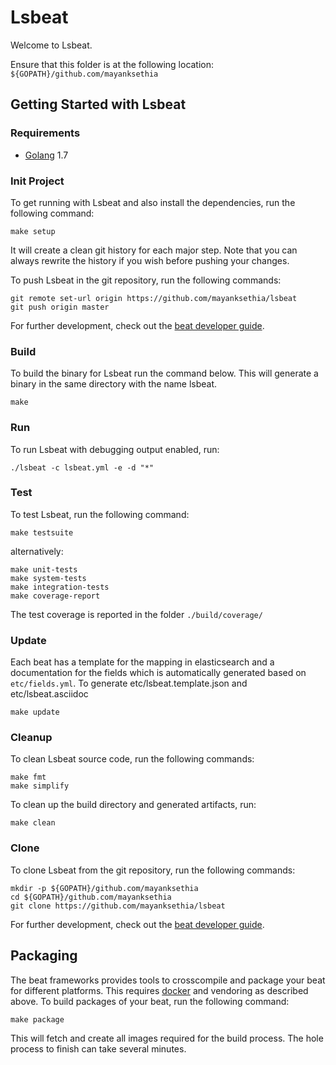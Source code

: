 # Lsbeat

Welcome to Lsbeat.

Ensure that this folder is at the following location:
`${GOPATH}/github.com/mayanksethia`

## Getting Started with Lsbeat

### Requirements

* [Golang](https://golang.org/dl/) 1.7

### Init Project
To get running with Lsbeat and also install the
dependencies, run the following command:

```
make setup
```

It will create a clean git history for each major step. Note that you can always rewrite the history if you wish before pushing your changes.

To push Lsbeat in the git repository, run the following commands:

```
git remote set-url origin https://github.com/mayanksethia/lsbeat
git push origin master
```

For further development, check out the [beat developer guide](https://www.elastic.co/guide/en/beats/libbeat/current/new-beat.html).

### Build

To build the binary for Lsbeat run the command below. This will generate a binary
in the same directory with the name lsbeat.

```
make
```


### Run

To run Lsbeat with debugging output enabled, run:

```
./lsbeat -c lsbeat.yml -e -d "*"
```


### Test

To test Lsbeat, run the following command:

```
make testsuite
```

alternatively:
```
make unit-tests
make system-tests
make integration-tests
make coverage-report
```

The test coverage is reported in the folder `./build/coverage/`

### Update

Each beat has a template for the mapping in elasticsearch and a documentation for the fields
which is automatically generated based on `etc/fields.yml`.
To generate etc/lsbeat.template.json and etc/lsbeat.asciidoc

```
make update
```


### Cleanup

To clean  Lsbeat source code, run the following commands:

```
make fmt
make simplify
```

To clean up the build directory and generated artifacts, run:

```
make clean
```


### Clone

To clone Lsbeat from the git repository, run the following commands:

```
mkdir -p ${GOPATH}/github.com/mayanksethia
cd ${GOPATH}/github.com/mayanksethia
git clone https://github.com/mayanksethia/lsbeat
```


For further development, check out the [beat developer guide](https://www.elastic.co/guide/en/beats/libbeat/current/new-beat.html).


## Packaging

The beat frameworks provides tools to crosscompile and package your beat for different platforms. This requires [docker](https://www.docker.com/) and vendoring as described above. To build packages of your beat, run the following command:

```
make package
```

This will fetch and create all images required for the build process. The hole process to finish can take several minutes.

